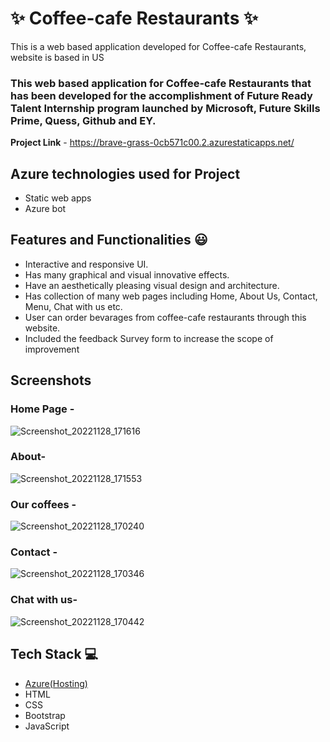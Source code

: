 
# ✨  Coffee-cafe Restaurants ✨

This is a web based application developed for Coffee-cafe Restaurants, website is based in US

### This web based application for  Coffee-cafe Restaurants that has been developed for the accomplishment of Future Ready Talent Internship program launched by Microsoft, Future Skills Prime, Quess, Github and EY.


**Project Link** - https://brave-grass-0cb571c00.2.azurestaticapps.net/
 

## Azure technologies used for Project

- Static web apps
- Azure bot

## Features and Functionalities 😃

- Interactive and responsive UI.
- Has many graphical and visual innovative effects.
- Have an aesthetically pleasing visual design and architecture.
- Has collection of many web pages including Home, About Us, Contact, Menu, Chat with us etc.
- User can order bevarages from coffee-cafe restaurants through this website.
- Included the feedback Survey form to increase the scope of improvement 

## Screenshots

### Home Page -
 ![Screenshot_20221128_171616](https://user-images.githubusercontent.com/119162903/204270207-b9312abe-e4e1-4ed7-8782-70e18ffd1e76.png)


### About-


![Screenshot_20221128_171553](https://user-images.githubusercontent.com/119162903/204270237-16f752cb-cb54-4d9e-9d2b-6fa9e4980e4e.png)


### Our coffees -
![Screenshot_20221128_170240](https://user-images.githubusercontent.com/119162903/204268428-82bc8f07-f401-4ede-a346-0db979027c8d.png)


### Contact -
![Screenshot_20221128_170346](https://user-images.githubusercontent.com/119162903/204268434-cd02d299-ff8c-47b0-86d5-004f7f31b6f7.png)




### Chat with us-

![Screenshot_20221128_170442](https://user-images.githubusercontent.com/119162903/204268417-6c1dd859-09d1-45f0-85ce-79783211e748.png)


## Tech Stack 💻

- [Azure(Hosting)](https://azure.microsoft.com/en-in/features/azure-portal/)
- HTML
- CSS
- Bootstrap
- JavaScript
